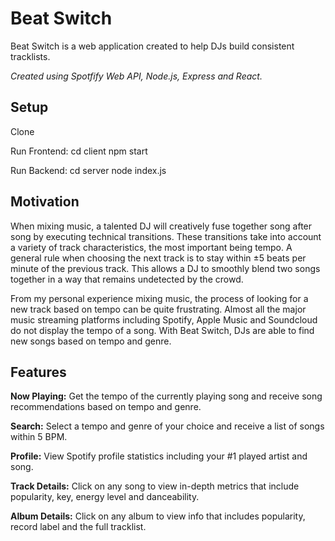 # Beat Switch

Beat Switch is a web application created to help DJs build consistent tracklists. 

*Created using Spotfify Web API, Node.js, Express and React.*

## Setup

Clone

Run Frontend:
cd client
npm start

Run Backend:
cd server
node index.js



## Motivation

When mixing music, a talented DJ will creatively fuse together song after song by executing technical transitions. These transitions take into account a variety of track characteristics, the most important being tempo. A general rule when choosing the next track is to stay within ±5 beats per minute of the previous track. This allows a DJ to smoothly blend two songs together in a way that remains undetected by the crowd. 

From my personal experience mixing music, the process of looking for a new track based on tempo can be quite frustrating. Almost all the major music streaming platforms including Spotify, Apple Music and Soundcloud do not display the tempo of a song. With Beat Switch, DJs are able to find new songs based on tempo and genre. 

## Features

**Now Playing:** Get the tempo of the currently playing song and receive song recommendations based on tempo and genre.


**Search:** Select a tempo and genre of your choice and receive a list of songs within 5 BPM.


**Profile:** View Spotify profile statistics including your #1 played artist and song.


**Track Details:** Click on any song to view in-depth metrics that include popularity, key, energy level and danceability.


**Album Details:** Click on any album to view info that includes popularity, record label and the full tracklist.








 
